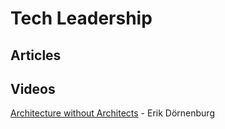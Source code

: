 # Tech Leadership

## Articles


## Videos
[Architecture without Architects](https://www.youtube.com/watch?v=qVyt3qQ_7TA) - Erik Dörnenburg


